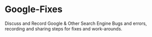 # Google-Fixes
Discuss and Record Google &amp; Other Search Engine Bugs and errors, recording and sharing steps for fixes and work-arounds.
